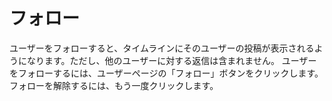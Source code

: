 # フォロー
ユーザーをフォローすると、タイムラインにそのユーザーの投稿が表示されるようになります。ただし、他のユーザーに対する返信は含まれません。
ユーザーをフォローするには、ユーザーページの「フォロー」ボタンをクリックします。フォローを解除するには、もう一度クリックします。
